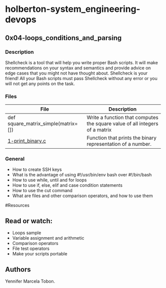 # holberton-system_engineering-devops

## 0x04-loops_conditions_and_parsing
### Description
Shellcheck is a tool that will help you write proper Bash scripts. It will make recommendations on your syntax and semantics and provide advice on edge cases that you might not have thought about. Shellcheck is your friend! All your Bash scripts must pass Shellcheck without any error or you will not get any points on the task.


### Files

| File | Description |
| ------ | ------ |
| def square_matrix_simple(matrix=[]) | Write a function that computes the square value of all integers of a matrix |
| [1-print_binary.c]() | Function that prints the binary representation of a number. |

### General
* How to create SSH keys
* What is the advantage of using #!/usr/bin/env bash over #!/bin/bash
* How to use while, until and for loops
* How to use if, else, elif and case condition statements
* How to use the cut command
* What are files and other comparison operators, and how to use them

#Resources
## Read or watch:
* Loops sample
* Variable assignment and arithmetic
* Comparison operators
* File test operators
* Make your scripts portable

## Authors

Yennifer Marcela Tobon.
